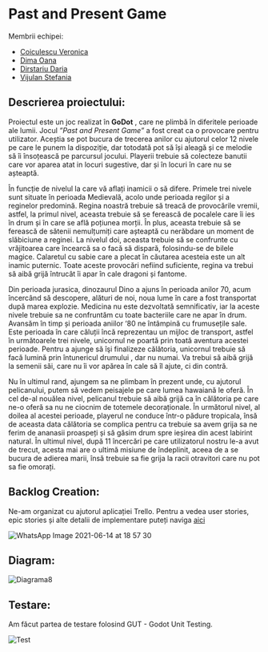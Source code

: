 # Past and Present Game

Membrii echipei:
  * [Coiculescu Veronica](https://github.com/veronica242001)
  * [Dima Oana](https://github.com/DimaOanaTeodora)
  * [Dirstariu Daria](https://github.com/daria68)
  * [Vijulan Stefania](https://github.com/StefaniaVijulan)

## Descrierea proiectului:

Proiectul este un joc realizat în **GoDot** , care ne plimbă în diferitele perioade ale lumii. 
Jocul  _”Past and Present Game”_ a fost creat ca o provocare pentru utilizator. Aceștia se pot bucura de trecerea anilor cu ajutorul celor 12 nivele pe care le punem la dispoziție, dar totodată pot să își aleagă și ce melodie să îi însoțească pe parcursul jocului. Playerii trebuie să colecteze banutii care vor aparea atat in locuri sugestive, dar și în locuri în care nu se așteaptă.

În funcție de nivelul la care vă aflați inamicii o să difere. Primele trei nivele sunt situate în perioada Medievală, acolo unde perioada regilor și a reginelor predomină. Regina noastră trebuie să treacă de provocările vremii, astfel, la primul nivel, aceasta trebuie să se ferească de pocalele care îi ies în drum și în care se află poțiunea morții. În plus, aceasta trebuie să se ferească de sătenii nemulțumiți care așteaptă cu nerăbdare un moment de slăbiciune a reginei. La nivelul doi, aceasta trebuie să se confrunte cu vrăjitoarea care încearcă sa o facă să dispară, folosindu-se de bilele magice. Calaretul cu sabie care a plecat în căutarea acesteia este un alt inamic puternic. Toate aceste provocări nefiind suficiente, regina va trebui să aibă grijă întrucât îi apar în cale dragoni și fantome.

Din perioada jurasica, dinozaurul Dino a ajuns în perioada anilor 70, acum încercând să descopere, alături de noi, noua lume în care a fost transportat după marea explozie. Medicina nu este dezvoltată semnificativ, iar la aceste nivele trebuie sa ne confruntăm cu toate bacteriile care ne apar în drum.
Avansăm în timp și perioada aniilor ‘80 ne întâmpină cu frumusețile sale. Este perioada în care căluții încă reprezentau un mijloc de transport, astfel în următoarele trei nivele, unicornul ne poartă prin toată aventura acestei perioade. Pentru a ajunge să îşi finalizeze călătoria, unicornul trebuie să facă lumină prin întunericul drumului , dar nu numai. Va trebui să aibă grijă la semenii săi, care nu îi vor apărea în cale să îl ajute, ci din contră.

Nu în ultimul rand, ajungem sa ne plimbam în prezent unde, cu ajutorul pelicanului, putem să vedem peisajele pe care lumea hawaiană le oferă. În cel de-al nouălea nivel, pelicanul trebuie să aibă grijă ca în călătoria pe care ne-o oferă sa nu ne ciocnim de totemele decoraționale. În următorul nivel, al doilea al acestei perioade, playerul ne conduce într-o pădure tropicala, însă de aceasta data călătoria se complica pentru ca trebuie sa avem grija sa ne ferim de ananasii proaspeți și să găsim drum spre ieșirea din acest labirint natural. În ultimul nivel, după 11 încercări pe care utilizatorul nostru le-a avut de trecut, acesta mai are o ultimă misiune de îndeplinit, aceea de a se bucura de adierea marii, însă trebuie sa fie grija la racii otravitori care nu pot sa fie omorați.

## Backlog Creation:

Ne-am organizat cu ajutorul aplicației Trello. Pentru a vedea user stories, epic stories și alte detalii de implementare puteți naviga [aici](https://trello.com/invite/b/BtzReJnX/4e1137e65ae12adfd75da4e7e0777462/proiect-mds)

![WhatsApp Image 2021-06-14 at 18 57 30](https://user-images.githubusercontent.com/59307782/121952178-91b64f80-cd64-11eb-82be-560866414fcd.jpeg)

## Diagram:
![Diagrama8](https://user-images.githubusercontent.com/61796486/121969480-08f7dd80-cd7d-11eb-8a82-f0b3a710cb04.png)

## Testare:
Am făcut partea de testare folosind GUT - Godot Unit Testing.

![Test](https://user-images.githubusercontent.com/61796486/121968876-ca155800-cd7b-11eb-923a-5d1badba5726.png)


